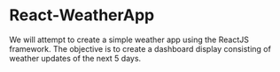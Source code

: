 # React-WeatherApp
We will attempt to create a simple weather app using the ReactJS framework. The objective is to create a dashboard display consisting of weather updates of the next 5 days.

